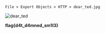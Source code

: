 `File > Export Objects > HTTP > dear_ted.jpg`

![dear_ted](https://github.com/user-attachments/assets/8fa032e1-0577-45c9-8a0a-8355f633ed30)

**flag{d4t_d4mned_sm1l3}**
